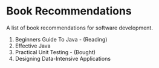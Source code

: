 # Book Recommendations

A list of book recommendations for software development.

1. Beginners Guide To Java - (Reading)
2. Effective Java
3. Practical Unit Testing - (Bought)
4. Designing Data-Intensive Applications
